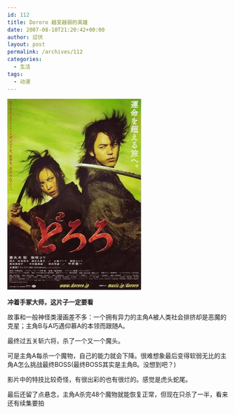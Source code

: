 ```yaml
---
id: 112
title: Dororo 越变越弱的英雄
date: 2007-08-10T21:20:42+00:00
author: 愆伏
layout: post
permalink: /archives/112
categories:
  - 生活
tags:
  - 动漫
---
```

<a href="/wp-content/uploads/200708/10_212237_s2560280.jpg" target="_blank"><img src="/wp-content/uploads/200708/10_212237_s2560280.jpg" alt="/wp-content/uploads/200708/10_212237_s2560280.jpg" /></a>

**冲着手冢大师，这片子一定要看**

故事和一般神怪类漫画差不多：一个拥有异力的主角A被人类社会排挤却是恶魔的克星；主角B与A巧遇仰慕A的本领而跟随A。
  
最终过五关斩六将，杀了一个又一个魔头。
  
可是主角A每杀一个魔物，自己的能力就会下降。很难想象最后变得软弱无比的主角A怎么挑战最终BOSS(最终BOSS其实是主角B。没想到吧？)

影片中的特技比较奇怪，有很出彩的也有很烂的。感觉是虎头蛇尾。
  
最后还留了点悬念，主角A杀完48个魔物就能恢复正常，但现在只杀了一半，看来还有续集要拍
